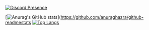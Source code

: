 [![Discord Presence](https://lanyard.cnrad.dev/api/777794989940801550)](https://discord.com/users/777794989940801550)

[![Anurag's GitHub stats](https://github-readme-stats.vercel.app/api?username=kibo1no1shirei-kan&show_icons=true&count_private=true&theme=transparent)](https://github.com/anuraghazra/github-readmestats
[![Top Langs](https://github-readme-stats.vercel.app/api/top-langs/?username=anuraghazra&langs_count=10%theme=transparent)](https://github.com/anuraghazra/github-readme-stats)
